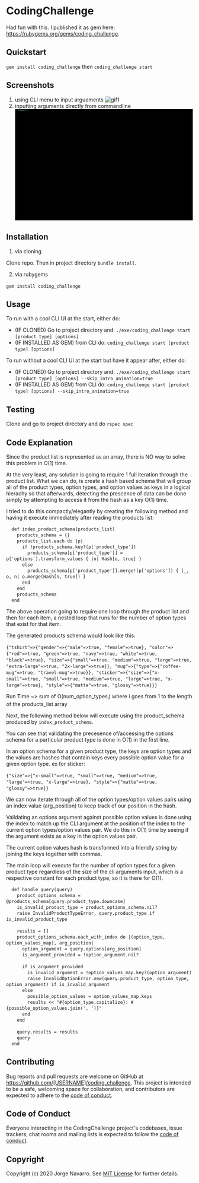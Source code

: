 # CodingChallenge

Had fun with this. I published it as gem here: https://rubygems.org/gems/coding_challenge.

## Quickstart

`gem install coding_challenge` then
`coding_challenge start`

## Screenshots

1. using CLI menu to input arguements
   ![gif1](./gif1.gif)
2. inputting arguments directly from commandline
   ![gif2](./gif2.gif)

## Installation

1. via cloning

Clone repo. Then in project directory `bundle install`.

2. via rubygems

`gem install coding_challenge`

## Usage

To run with a cool CLI UI at the start, either do:

- (IF CLONED) Go to project directory and: `./exe/coding_challenge start [product type] [options]`
- (IF INSTALLED AS GEM) from CLI do: `coding_challenge start [product type] [options]`

To run without a cool CLI UI at the start but have it appear after, either do:

- (IF CLONED) Go to project directory and: `./exe/coding_challenge start [product type] [options] --skip_intro_animation=true`
- (IF INSTALLED AS GEM) from CLI do: `coding_challenge start [product type] [options] --skip_intro_animation=true`

## Testing

Clone and go to project directory and do `rspec spec`

## Code Explanation

Since the product list is represented as an array, there is NO
way to solve this problem in O(1) time.

At the very least, any solution is going to require 1 full iteration through the product list.
What we can do, is create a hash based schema that will group all of the product types, option types,
and option values as keys in a logical hierachy so that afterwards, detecting the prescence of data can be done
simply by attempting to access it from the hash as a key O(1) time.

I tried to do this compactly/elegantly by creating the following method and having it execute
immediately after reading the products list:

```
  def index_product_schema(products_list)
    products_schema = {}
    products_list.each do |p|
      if !products_schema.key?(p['product_type'])
        products_schema[p['product_type']] = p['options'].transform_values { |o| Hash[o, true] }
      else
        products_schema[p['product_type']].merge!(p['options']) { |_, o, n| o.merge(Hash[n, true]) }
      end
    end
    products_schema
  end
```

The above operation going to require one loop through the product list and then for each item,
a nested loop that runs for the number of option types that exist for that item.

The generated products schema would look like this:

`{"tshirt"=>{"gender"=>{"male"=>true, "female"=>true}, "color"=>{"red"=>true, "green"=>true, "navy"=>true, "white"=>true, "black"=>true}, "size"=>{"small"=>true, "medium"=>true, "large"=>true, "extra-large"=>true, "2x-large"=>true}}, "mug"=>{"type"=>{"coffee-mug"=>true, "travel-mug"=>true}}, "sticker"=>{"size"=>{"x-small"=>true, "small"=>true, "medium"=>true, "large"=>true, "x-large"=>true}, "style"=>{"matte"=>true, "glossy"=>true}}}`

Run Time ~> sum of O(num_option_types<sub>i</sub>) where i goes from 1 to the length of the products_list array

Next, the following method below will execute using the product_schema produced by `index_product_schema`.

You can see that validating the precesence of/accessing the options schema for a particular
product type is done in O(1) in the first line.

In an option schema for a given product type, the keys are option types and the values are hashes that contain keys
every possible option value for a given option type.
ex for sticker:

`{"size"=>{"x-small"=>true, "small"=>true, "medium"=>true, "large"=>true, "x-large"=>true}, "style"=>{"matte"=>true, "glossy"=>true}}`

We can now iterate through all of the option types/option values pairs using an index value (arg_position) to keep
track of our position in the hash.

Validating an options argument against possible option values is done using the index to match up
the CLI argument at the position of the index to the current option types/option values pair. We do this in O(1)
time by seeing if the argument exists as a key in the option values pair.

The current option values hash is transformed into a friendly string by joining the keys
together with commas.

The main loop will execute for the number of option types for a given product type regardless of the
size of the cli arguments input, which is a respective constant for each product type, so it is there for O(1).

```
  def handle_query(query)
    product_options_schema = @products_schema[query.product_type.downcase]
    is_invalid_product_type = product_options_schema.nil?
    raise InvalidProductTypeError, query.product_type if is_invalid_product_type

    results = []
    product_options_schema.each_with_index do |(option_type, option_values_map), arg_position|
      option_argument = query.options[arg_position]
      is_argument_provided = !option_argument.nil?

      if is_argument_provided
        is_invalid_argument = !option_values_map.key?(option_argument)
        raise InvalidOptionError.new(query.product_type, option_type, option_argument) if is_invalid_argument
      else
        possible_option_values = option_values_map.keys
        results << "#{option_type.capitalize}: #{possible_option_values.join(', ')}"
      end
    end

    query.results = results
    query
  end
```

## Contributing

Bug reports and pull requests are welcome on GitHub at https://github.com/[USERNAME]/coding_challenge. This project is intended to be a safe, welcoming space for collaboration, and contributors are expected to adhere to the [code of conduct](https://github.com/[USERNAME]/coding_challenge/blob/master/CODE_OF_CONDUCT.md).

## Code of Conduct

Everyone interacting in the CodingChallenge project's codebases, issue trackers, chat rooms and mailing lists is expected to follow the [code of conduct](https://github.com/[USERNAME]/coding_challenge/blob/master/CODE_OF_CONDUCT.md).

## Copyright

Copyright (c) 2020 Jorge Navarro. See [MIT License](LICENSE.txt) for further details.
